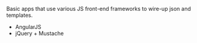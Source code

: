 Basic apps that use various JS front-end frameworks to wire-up json and templates.

- AngularJS
- jQuery + Mustache
